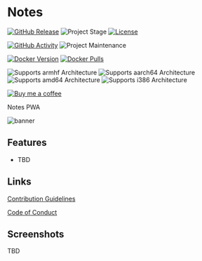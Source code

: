 # Notes

[![GitHub Release][releases-shield]][releases]
![Project Stage][project-stage-shield]
[![License][license-shield]](LICENSE.md)

[![GitHub Activity][commits-shield]][commits]
![Project Maintenance][maintenance-shield]

[![Docker Version][version-shield]][microbadger]
[![Docker Pulls][pulls-shield]][dockerhub]

![Supports armhf Architecture][armhf-shield]
![Supports aarch64 Architecture][aarch64-shield]
![Supports amd64 Architecture][amd64-shield]
![Supports i386 Architecture][i386-shield]

[![Buy me a coffee][buymeacoffee-shield]][buymeacoffee]

Notes PWA

![banner][banner]

## Features

- TBD

## Links

[Contribution Guidelines][contributing]

[Code of Conduct][code_of_conduct]

## Screenshots

TBD

[aarch64-shield]: https://img.shields.io/badge/aarch64-yes-green.svg
[amd64-shield]: https://img.shields.io/badge/amd64-yes-green.svg
[armhf-shield]: https://img.shields.io/badge/armhf-yes-green.svg
[banner]: https://raw.githubusercontent.com/timmo001/notes/master/docs/resources/banner.png
[buymeacoffee-shield]: https://www.buymeacoffee.com/assets/img/guidelines/download-assets-sm-2.svg
[buymeacoffee]: https://www.buymeacoffee.com/timmo
[code_of_conduct]: https://github.com/timmo001/notes/blob/master/.github/CODE_OF_CONDUCT.md
[commits-shield]: https://img.shields.io/github/commit-activity/y/timmo001/notes.svg
[commits]: https://github.com/timmo001/notes/commits/master
[contributing]: https://github.com/timmo001/notes/blob/master/.github/CONTRIBUTING.md
[demo-app]: https://notes-demo.timmo.xyz/
[dockerhub]: https://hub.docker.com/r/timmo001/notes
[i386-shield]: https://img.shields.io/badge/i386-yes-green.svg
[license-shield]: https://img.shields.io/github/license/timmo001/notes.svg
[maintenance-shield]: https://img.shields.io/maintenance/yes/2020.svg
[microbadger]: https://microbadger.com/images/timmo001/notes
[project-stage-shield]: https://img.shields.io/badge/project%20stage-beta-green.svg
[pulls-shield]: https://img.shields.io/docker/pulls/timmo001/notes.svg
[releases-shield]: https://img.shields.io/github/release/timmo001/notes.svg
[releases]: https://github.com/timmo001/notes/releases
[setup-docs]: https://timmo.dev/notes/setup/
[version-shield]: https://images.microbadger.com/badges/version/timmo001/notes.svg
